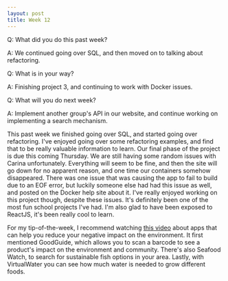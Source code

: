 ```yaml
---
layout: post
title: Week 12
---
```


Q: What did you do this past week?

A: We continued going over SQL, and then moved on to talking about refactoring.

Q: What is in your way?

A: Finishing project 3, and continuing to work with Docker issues.

Q: What will you do next week?

A: Implement another group's API in our website, and continue working on implementing a search mechanism.

This past week we finished going over SQL, and started going over refactoring. I've enjoyed going over some refactoring examples, and find that to be really valuable information to learn. Our final phase of the project is due this coming Thursday. We are still having some random issues with Carina unfortunately. Everything will seem to be fine, and then the site will go down for no apparent reason, and one time our containers somehow disappeared. There was one issue that was causing the app to fail to build due to an EOF error, but luckily someone else had had this issue as well, and posted on the Docker help site about it. I've really enjoyed working on this project though, despite these issues. It's definitely been one of the most fun school projects I've had. I'm also glad to have been exposed to ReactJS, it's been really cool to learn.

For my tip-of-the-week, I recommend watching [this video](http://video.wired.com/watch/app-pack-these-apps-will-make-you-a-better-human-environmentally-speaking) about apps that can help you reduce your negative impact on the environment. It first mentioned GoodGuide, which allows you to scan a barcode to see a product's impact on the environment and community. There's also Seafood Watch, to search for sustainable fish options in your area. Lastly, with VirtualWater you can see how much water is needed to grow different foods. 
